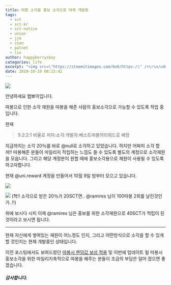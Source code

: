 ```yaml
---
title: 따봉 소각을 홍보 소각으로 대체 개발중
tags:
  - sct
  - sct-kr
  - sct-notice
  - union
  - jjm
  - zzan
  - palnet
  - liv
author: happyberrysboy
categories: life
excerpt: "<img src=\"https://steemitimages.com/0x0/https:/\" />\r\n/cdn.steemitimages.com/DQmeVyCnkva2SjkjT5mk9XPo2BJzbK7szFE1pDqqAHrSBsC/WHALE_TITLE_COLORED_LOW.jpg)  안녕하세요 햅뽀이입니다.  따봉으로 인한 소각 재원을 따봉을 해준 사람의 홍보소각으로 가능할 수 있도록 작업 중입니다.   현재   > 5:2:2:1 비율로 저자:소각:개발자:베....."
date: 2019-10-10 08:23:42
---
```


![](https://steemitimages.com/0x0/https://cdn.steemitimages.com/DQmeVyCnkva2SjkjT5mk9XPo2BJzbK7szFE1pDqqAHrSBsC/WHALE_TITLE_COLORED_LOW.jpg)

안녕하세요 햅뽀이입니다.

따봉으로 인한 소각 재원을 따봉을 해준 사람의 홍보소각으로 가능할 수 있도록 작업 중입니다. 

현재 

> 5:2:2:1 비율로 저자:소각:개발자:베스트따봉어리워드로 배정

지금까지는 소각 20％를 바로 @null로 소각하고 있었습니다.
하지만 어짜피 소각 할꺼!! 따봉해준 분들이 마일리지 적립하는 느낌도 들 수 있도록 별도의 계정으로 소각재원을 모읍니다. 그리고 해당 계정분이 원할 때에 홍보소각용으로 재원이 사용될 수 있도록 하고자합니다.

현재 @uni.reward 계정을 만들어서 10월 9일 밤부터 모으고 있습니다.

![](https://cdn.steemitimages.com/DQmYwoZvW7xNbnVvoAbXBeUWJkgExw8Yr25ZPc8cwh4L42o/image.png)

![](https://cdn.steemitimages.com/DQmdRVSdSfpZ7FxmJJCY2kC7QDJopVi5ThpoN8SQ5rnePvT/image.png)
(헉!! 소각으로 받은 20％가 20SCT면.. @ramires 님이 100따봉 2회를 날린것인가..!!)

위에 보시다 시피 이제 @ramires 님은 홍보를 위한 소각재원으로 40SCT가 적립이 된 것이라고 보시면 됩니다.

___

현재 자신에게 쌓여있는 재원이 어느정도 인지, 그리고 어떤방식으로 소각을 할 수 있게 할 것인지는 현재 개발중인 상태입니다. 

이전 포스팅에서도 보여드렸던 [따봉시 랜덤값 보상 적용](https://www.steemcoinpan.com/sct/@happyberrysboy/4k2dzq) 및 이번에 업데이트 될 따봉시 홍보소각을 위한 마일리지축적으로 따봉을 해주는 분들이 조금의 부담은 덜어 졌으면 좋겠습니다.

##### 감사합니다.